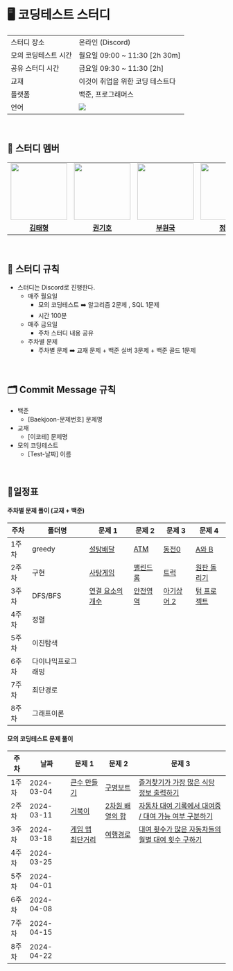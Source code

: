 
# 🖥 코딩테스트 스터디 

<table>
  <tr>
    <td>스터디 장소</td>
    <td>온라인 (Discord)</td>
  </tr>
  <tr>
    <td>모의 코딩테스트 시간</td>
    <td>월요일 09:00 ~ 11:30 [2h 30m] <br> 
  </tr>
    <tr>
    <td>공유 스터디 시간</td>
    <td>금요일 09:30 ~ 11:30 [2h] <br>
  </tr>
  <tr>
    <td>교재</td>
    <td>이것이 취업을 위한 코딩 테스트다</td>
  </tr>
    <tr>
    <td>플랫폼</td>
    <td>백준, 프로그래머스</td>
  </tr>
  <tr>
    <td>언어</td>
    <td>
        <img src="https://img.shields.io/badge/Python-3776AB?style=for-the-badge&logo=python&logoColor=white">
    </td>
  </tr>
</table>

<br/>

## 🤖 스터디 멤버

<table>
 <tr>
    <td align="center"><img src="https://avatars.githubusercontent.com/coryong" width="130px;" alt=""></a></td>
    <td align="center"><img src="https://avatars.githubusercontent.com/kihokwon" width="130px;" alt=""></a></td>
    <td align="center"><img src="https://avatars.githubusercontent.com/BOO-WONKUK" width="130px;" alt=""></a></td>
    <td align="center"><img src="https://avatars.githubusercontent.com/JeongDongMinn" width="130px;" alt=""></a></td>
    <td align="center"><img src="https://avatars.githubusercontent.com/strokeincoding" width="130px;" alt=""></a></td>
    <td align="center"><img src="https://avatars.githubusercontent.com/parkinha" width="130px;" alt=""></a></td>
  </tr>
  <tr>
    <td align="center"><a href="https://github.com/coryong"><b>김태형</b></a></td>
    <td align="center"><a href="https://github.com/kihokwon"><b>권기호</b></a></td>
    <td align="center"><a href="https://github.com/BOO-WONKUK"><b>부원국</b></a></td>
    <td align="center"><a href="https://github.com/JeongDongMinn"><b>정동민</b></a></td>
    <td align="center"><a href="https://github.com/strokeincoding"><b>이상우</b></a></td>
    <td align="center"><a href="https://github.com/parkinha"><b>박인하</b></a></td>
  </tr>

</table>

<br/>

## 📌 스터디 규칙
- 스터디는 Discord로 진행한다.
  - 매주 월요일 
    - 모의 코딩테스트 ➡️ 알고리즘 2문제 , SQL 1문제
    - 시간 100분 
  - 매주 금요일
    - 주차 스터디 내용 공유
  - 주차별 문제
    - 주차별 문제 ➡️ 교재 문제 + 백준 실버 3문제 + 백준 골드 1문제
  
<br/>

## 🗂️ Commit Message 규칙
- 백준
  - [Baekjoon-문제번호] 문제명
- 교재
  - [이코테] 문제명
- 모의 코딩테스트 
  - [Test-날짜] 이름
  

<br/>

## 📆일정표

#### 주차별 문제 풀이 (교재 + 백준)

| **주차** | **폴더명**          | **문제 1**                                                   | **문제 2**                                                   | **문제 3**                                                   | **문제 4** |
| -------- | ------------------- | ------------------------------------------------------------ | ------------------------------------------------------------ | ------------------------------------------------------------ | ------------- |
| 1주차    | greedy              | [설탕배달](https://www.acmicpc.net/problem/2839) | [ATM](https://www.acmicpc.net/problem/11399) | [ 동전0](https://www.acmicpc.net/problem/11047)                                                             | [A와 B](https://www.acmicpc.net/problem/12904)   |
| 2주차    | 구현         | [사탕게임]( https://www.acmicpc.net/problem/3085) | [팰린드롬 ](https://www.acmicpc.net/problem/1213) | [트럭]( https://www.acmicpc.net/problem/13335)                                                             | [원판 돌리기]( https://www.acmicpc.net/problem/17822)   |
| 3주차    | DFS/BFS         | [연결 요소의 개수](https://www.acmicpc.net/problem/11724) | [안전영역 ](https://www.acmicpc.net/problem/2468) |  [아기상어 2]( https://www.acmicpc.net/problem/17086)                                                            | [텀 프로젝트](https://www.acmicpc.net/problem/9466)   |
| 4주차    | 정렬             | | | | |
| 5주차    | 이진탐색               | | |  |  |
| 6주차    | 다이나믹프로그래밍                |  |  |  |   |
| 7주차    | 최단경로       |  |  |                                                              |  |
| 8주차    | 그래프이론 |  |  |  |    |



#### 모의 코딩테스트 문제 풀이

| **주차** | **날짜**          | **문제 1**                                                   | **문제 2**                                                   | **문제 3**                                                   | 
| -------- | ------------------- | ------------------------------------------------------------ | ------------------------------------------------------------ | ------------------------------------------------------------ | 
| 1주차    | 2024-03-04              | [큰수 만들기](https://school.programmers.co.kr/learn/courses/30/lessons/42883) | [구명보트](https://school.programmers.co.kr/learn/courses/30/lessons/42885) | [즐겨찾기가 가장 많은 식당 정보 출력하기](https://school.programmers.co.kr/learn/courses/30/lessons/131123)                                                             | 
| 2주차    | 2024-03-11         | [거북이](https://www.acmicpc.net/problem/8911) | [2차원 배열의 합](https://www.acmicpc.net/problem/2167) | [자동차 대여 기록에서 대여중 / 대여 가능 여부 구분하기](https://school.programmers.co.kr/learn/courses/30/lessons/157340)                                                             | 
| 3주차    | 2024-03-18         | [게임 맵 최단거리](https://school.programmers.co.kr/learn/courses/30/lessons/1844) | [여행경로 ](https://school.programmers.co.kr/learn/courses/30/lessons/43164) |  [대여 횟수가 많은 자동차들의 월별 대여 횟수 구하기](https://school.programmers.co.kr/learn/courses/30/lessons/151139)                                                            | 
| 4주차    | 2024-03-25             | | | | 
| 5주차    | 2024-04-01                | | |  |  
| 6주차    | 2024-04-08               |  |  |  |   
| 7주차    | 2024-04-15       |  |  |                                                              |
| 8주차    | 2024-04-22 |  |  |  |    

